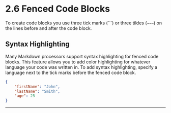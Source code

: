 # 2.6 Fenced Code Blocks

To create code blocks you use three tick marks (\`\`\`) or three tildes (`∼∼∼`) on the lines before and after the code block.
## Syntax Highlighting

Many Markdown processors support syntax highlighting for fenced code blocks. This feature allows you to add color highlighting for whatever language your code was written in. To add syntax highlighting, specify a language next to the tick marks before the fenced code block.

```json 
{
	"firstName": "John",
	"lastName": "Smith",
	"age": 25
} 
```

---
